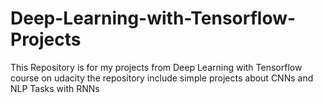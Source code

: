 # Deep-Learning-with-Tensorflow-Projects
This Repository is  for my projects from Deep Learning with Tensorflow course on udacity
the repository include simple projects about CNNs and NLP Tasks with RNNs
